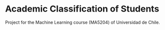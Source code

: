 # Academic Classification of Students
Project for the Machine Learning course (MA5204) of Universidad de Chile.
